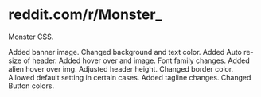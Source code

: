 # reddit.com/r/Monster_
Monster CSS.

Added banner image.
Changed background and text color.
Added Auto re-size of header.
Added hover over and image.
Font family changes.
Added alien hover over img.
Adjusted header height.
Changed border color.
Allowed default setting in certain cases.
Added tagline changes.
Changed Button colors.


